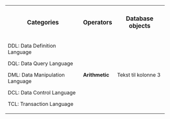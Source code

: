 <table>
  <tr>
    <th><h3>Categories</h3></th>
    <th><h3>Operators</h3></th>
    <th><h3>Database objects</h3></th>
  </tr>
  <tr>
    <td>    
    <p>DDL: Data Definition Language </p>
    <p>DQL: Data Query Language</p>
    <p>DML: Data Manipulation Language</p>
    <p>DCL: Data Control Language</p>
    <p>TCL: Transaction Language</p>
    </td>
    <td><b>Arithmetic</b></td>
    <td>Tekst til kolonne 3</td>
  </tr>
</table>



